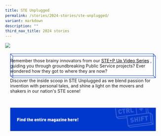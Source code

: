 ```yaml
---
title: STE Unplugged
permalink: /stories/2024-stories/ste-unplugged/
variant: markdown
description: ""
third_nav_title: 2024 stories
---
```

<style>

.mainContainer {
	margin: 16px;
	display: flex;
	position: relative;
	flex-direction: column;
	}
	
	.contentText{
		padding-bottom:32px;
	}
	
	.catBtn {
	border: 0;
	background-color: transparent;
	display: flex;
	flex-wrap: wrap;
	width: 100%;
	max-width: 800px;
	}
	
	.divWrapper {
	width: 100%;
	max-width: 786px;
	height: 100%;
	max-height: 124px;
	display: flex;
	flex-wrap: wrap;
	}
	
	.frontDiv {
	transition: 0.1s linear;
	height: auto;
	max-height: 124px;
	width: 100%;
	}
	
	.imgFront,
	.imgBack {
	height: 100%;
	width: 100%;
	}
	
	.backDiv {
	position: absolute;
	z-index: -1;
	top: 0px;
	left: 0px;
	transition: 0.1s ease-in-out;
	width: 100%;
	max-width: 813px;
	height: auto;
	max-height: 135px;
	}
	
	.catBtn:active .frontDiv {
	transform: translate(14px, 14px);
	}
	
	.catBtn:active .backDiv {
	opacity: 0;
	}
	
	.desktopBtn {
	display: flex;
	}
	
	.mobileBtn {
	display: none;
	}
	
@media screen and (max-width:860px) {
	
	.catBtn:active .frontDiv {
	transform: translate(10px, 10px);
	}
	
	.divWrapper{
	max-width: 59vw;
	}
}
	
@media screen and (max-width:500px) {
	
	.desktopBtn {
	display: none;
	}
	
	.mobileBtn {
	display: flex;
	}
	
	.divWrapper{
	max-width: 79vw;
	}
}
	
@media screen and (max-width:375px) {
	
	.divWrapper{
	max-width: 77vw;
	}
}
	
	a[href$=".pdf"]:before{
	display:none;
	}
	
	a[href$=".pdf"]{
	margin:0;
	}
	
	a{
	color:black!important;
	}
</style>
![](/images/stories/2024%20Stories%20%20%20STE%20Unplugged/CtrlShift_Editorial_Theme1_CoverImage_Website.jpg)

<div class="mainContainer">
	<div class="contentText">
		<p>Remember those brainy innovators from our <a target="_blank" href="https://www.ctrlshift.gov.sg/explore/video-series/">STE+P Up Video Series</a> , guiding you through groundbreaking Public Service projects? Ever wondered how they got to where they are now?</p>
		<p>Discover the inside scoop in STE Unplugged as we blend passion for invention with personal tales, and shine a light on the movers and shakers in our nation's STE scene!</p>
	</div>
	<a target="_blank" href="/files/STE_Unplugged.pdf" class="catBtn desktopBtn">
		<div class="divWrapper">
			<div class="frontDiv">
				<img src="/images/Editorial%20Template/CTA_Btn_X2.png" class="imgFront">
			</div>
			<div class="backDiv">
				<img src="/images/Editorial%20Template/CTA_Vector.png" class="imgBack">
			</div>
		</div>
	</a>
	<a target="_blank" href="/files/STE_Unplugged.pdf" class="catBtn mobileBtn">
		<div class="divWrapper">
			<div class="frontDiv">
				<img src="/images/Editorial%20Template/CTA_Btn_Mobile_X2.png" class="imgFront">
			</div>
			<div class="backDiv">
				<img src="/images/Editorial%20Template/cta_vector_mobile_x2.png" class="imgBack">
			</div>
		</div>
	</a>
</div>